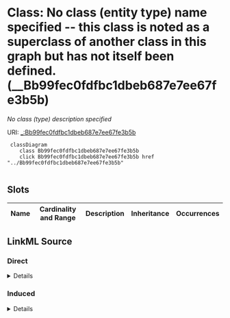 

# Class: No class (entity type) name specified -- this class is noted as a superclass of another class in this graph but has not itself been defined. (__Bb99fec0fdfbc1dbeb687e7ee67fe3b5b)


_No class (type) description specified_







URI: [_:Bb99fec0fdfbc1dbeb687e7ee67fe3b5b](_:Bb99fec0fdfbc1dbeb687e7ee67fe3b5b)






```mermaid
 classDiagram
    class Bb99fec0fdfbc1dbeb687e7ee67fe3b5b
    click Bb99fec0fdfbc1dbeb687e7ee67fe3b5b href "../Bb99fec0fdfbc1dbeb687e7ee67fe3b5b"
      
```




<!-- no inheritance hierarchy -->


## Slots

| Name | Cardinality and Range | Description | Inheritance | Occurrences |
| ---  | --- | --- | --- | --- |














## LinkML Source

<!-- TODO: investigate https://stackoverflow.com/questions/37606292/how-to-create-tabbed-code-blocks-in-mkdocs-or-sphinx -->

### Direct

<details>

```yaml
name: __Bb99fec0fdfbc1dbeb687e7ee67fe3b5b
conforms_to: No schema conformance document specified
description: No class (type) description specified
title: No class (entity type) name specified -- this class is noted as a superclass
  of another class in this graph but has not itself been defined.
from_schema: sawgraph-kg
rank: 1000
class_uri: _:Bb99fec0fdfbc1dbeb687e7ee67fe3b5b

```
</details>

### Induced

<details>

```yaml
name: __Bb99fec0fdfbc1dbeb687e7ee67fe3b5b
conforms_to: No schema conformance document specified
description: No class (type) description specified
title: No class (entity type) name specified -- this class is noted as a superclass
  of another class in this graph but has not itself been defined.
from_schema: sawgraph-kg
rank: 1000
class_uri: _:Bb99fec0fdfbc1dbeb687e7ee67fe3b5b

```
</details>